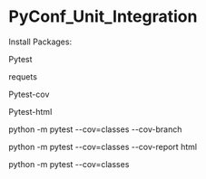 # PyConf_Unit_Integration
Install Packages:


Pytest

requets

Pytest-cov

Pytest-html

python -m pytest --cov=classes --cov-branch 

python -m pytest --cov=classes --cov-report html 

python -m pytest --cov=classes 
